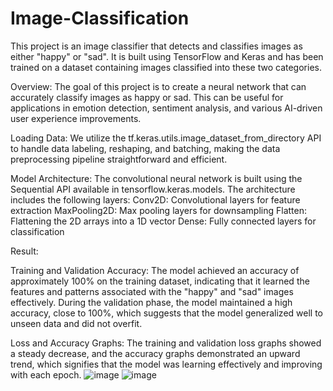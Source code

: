 # Image-Classification
This project is an image classifier that detects and classifies images as either "happy" or "sad". It is built using TensorFlow and Keras and has been trained on a dataset containing images classified into these two categories.

Overview:
The goal of this project is to create a neural network that can accurately classify images as happy or sad. This can be useful for applications in emotion detection, sentiment analysis, and various AI-driven user experience improvements.

Loading Data:
We utilize the tf.keras.utils.image_dataset_from_directory API to handle data labeling, reshaping, and batching, making the data preprocessing pipeline straightforward and efficient.

Model Architecture:
The convolutional neural network is built using the Sequential API available in tensorflow.keras.models. The architecture includes the following layers:
Conv2D: Convolutional layers for feature extraction
MaxPooling2D: Max pooling layers for downsampling
Flatten: Flattening the 2D arrays into a 1D vector
Dense: Fully connected layers for classification

Result:

Training and Validation Accuracy:
The model achieved an accuracy of approximately 100% on the training dataset, indicating that it learned the features and patterns associated with the "happy" and "sad" images effectively.
During the validation phase, the model maintained a high accuracy, close to 100%, which suggests that the model generalized well to unseen data and did not overfit.

Loss and Accuracy Graphs:
The training and validation loss graphs showed a steady decrease, and the accuracy graphs demonstrated an upward trend, which signifies that the model was learning effectively and improving with each epoch.
![image](https://github.com/Dishaswamy/Image-Classification-/assets/136960301/38a04346-8ecc-4280-bc74-9bf230a3f8c3)
![image](https://github.com/Dishaswamy/Image-Classification-/assets/136960301/18b9d08e-701e-400a-bab8-b7f9d4fbc9ac)


